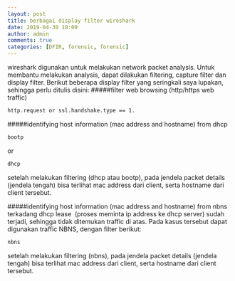 ```yaml
---
layout: post
title: berbagai display filter wireshark
date: 2019-04-30 10:09
author: admin
comments: true
categories: [DFIR, forensic, forensic]
---
```

wireshark digunakan untuk melakukan network packet analysis. Untuk membantu melakukan analysis, dapat dilakukan filtering, capture filter dan display filter. Berikut beberapa display filter yang seringkali saya lupakan, sehingga perlu ditulis disini:<!--more-->
#####filter web browsing (http/https web traffic)

```bash
http.request or ssl.handshake.type == 1.
```

#####identifying host information (mac address and hostname) from dhcp

```bash
bootp
```
or
```bash
dhcp
```

setelah melakukan filtering (dhcp atau bootp), pada jendela packet details (jendela tengah) bisa terlihat mac address dari client, serta hostname dari client tersebut.
<!--
old picture
<p style="text-align: justify;"><a href="http://aldosimon.com/blog/wp-content/uploads//2019/04/mac-and-host-name.png"><img class="aligncenter size-full wp-image-406" src="http://aldosimon.com/blog/wp-content/uploads//2019/04/mac-and-host-name.png" alt="" width="572" height="243" /></a></p>
-->
#####identifying host information (mac address and hostname) from nbns
terkadang dhcp lease  (proses meminta ip address ke dhcp server) sudah terjadi, sehingga tidak ditemukan traffic di atas. Pada kasus tersebut dapat digunakan traffic NBNS, dengan filter berikut:
```bash
nbns
````
setelah melakukan filtering (nbns), pada jendela packet details (jendela tengah) bisa terlihat mac address dari client, serta hostname dari client tersebut.
<!--
<a href="http://aldosimon.com/blog/wp-content/uploads//2019/04/mac-and-host-name2.png"><img class="aligncenter size-full wp-image-408" src="http://aldosimon.com/blog/wp-content/uploads//2019/04/mac-and-host-name2.png" alt="" width="855" height="323" /></a><span style="font-size: 10pt;"><em>*update 30 April 2019</em></span>
-->
